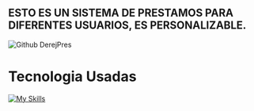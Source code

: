 ## ESTO ES UN SISTEMA DE PRESTAMOS PARA DIFERENTES USUARIOS, ES PERSONALIZABLE.

![Github DerejPres](https://github.com/user-attachments/assets/b2e679b0-becc-4ad3-b630-114e316f5611)


# Tecnologia Usadas
[![My Skills](https://skillicons.dev/icons?i=js,html,css,windows,vscode)](https://skillicons.dev)





